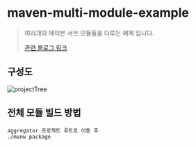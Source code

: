 # maven-multi-module-example
> 여러개의 메이븐 서브 모듈들을 다루는 예제 입니다.
>
> [관련 블로그 링크](https://mmtos.notion.site/Maven-51ed9d26242440ab81e74af8814b1160)

## 구성도 
![projectTree](https://user-images.githubusercontent.com/36130931/195991718-9791b06e-e4c3-444b-bf99-358042bb99f6.PNG)


## 전체 모듈 빌드 방법
 
 ```
aggregator 프로젝트 루트로 이동 후 
 ./mvnw package
 ```
